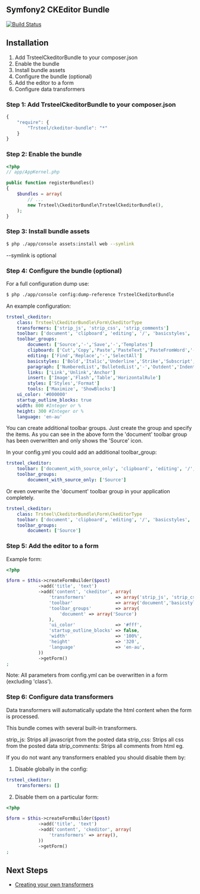 ## Symfony2 CKEditor Bundle

[![Build Status](https://secure.travis-ci.org/trsteel88/TrsteelCkeditorBundle.png?branch=master)](http://travis-ci.org/trsteel88/TrsteelCkeditorBundle)

## Installation

1. Add TrsteelCkeditorBundle to your composer.json
2. Enable the bundle
3. Install bundle assets
4. Configure the bundle (optional)
5. Add the editor to a form
6. Configure data transformers

### Step 1: Add TrsteelCkeditorBundle to your composer.json
```js
{
    "require": {
        "Trsteel/ckeditor-bundle": "*"
    }
}
```

### Step 2: Enable the bundle
``` php
<?php
// app/AppKernel.php

public function registerBundles()
{
    $bundles = array(
        // ...
        new Trsteel\CkeditorBundle\TrsteelCkeditorBundle(),
    );
}
```

### Step 3: Install bundle assets
```bash
$ php ./app/console assets:install web --symlink
```

--symlink is optional

### Step 4: Configure the bundle (optional)

For a full configuration dump use:
```bash
$ php ./app/console config:dump-reference TrsteelCkeditorBundle
```

An example configuration:

```yaml
trsteel_ckeditor:
    class: Trsteel\CkeditorBundle\Form\CkeditorType
    transformers: ['strip_js', 'strip_css', 'strip_comments']
    toolbar: ['document', 'clipboard', 'editing', '/', 'basicstyles', 'paragraph', 'links', '/', 'insert', 'styles', 'tools']
    toolbar_groups:
        document: ['Source','-','Save','-','Templates']
        clipboard: ['Cut','Copy','Paste','PasteText','PasteFromWord','-','Undo','Redo']
        editing: ['Find','Replace','-','SelectAll']
        basicstyles: ['Bold','Italic','Underline','Strike','Subscript','Superscript','-','RemoveFormat']
        paragraph: ['NumberedList','BulletedList','-','Outdent','Indent','-','JustifyLeft', 'JustifyCenter','JustifyRight','JustifyBlock']
        links: ['Link','Unlink','Anchor']
        insert: ['Image','Flash','Table','HorizontalRule']
        styles: ['Styles','Format']
        tools: ['Maximize', 'ShowBlocks']
    ui_color: '#000000'
    startup_outline_blocks: true
    width: 800 #Integer or %
    height: 300 #Integer or %
    language: 'en-au'

```

You can create additional toolbar groups. Just create the group and specify the items. As you can see in the above form the 'document' toolbar group has been overwritten and only shows the 'Source' icon.

In your config.yml you could add an additional toolbar_group:

```yaml
trsteel_ckeditor:
    toolbar: ['document_with_source_only', 'clipboard', 'editing', '/', 'basicstyles', 'paragraph', 'links']
    toolbar_groups:
        document_with_source_only: ['Source']
```

Or even overwrite the 'document' toolbar group in your application completely.

```yaml
trsteel_ckeditor:
    class: Trsteel\CkeditorBundle\Form\CkeditorType
    toolbar: ['document', 'clipboard', 'editing', '/', 'basicstyles', 'paragraph', 'links', '/', 'insert', 'styles', 'tools']
    toolbar_groups:
        document: ['Source']
```

### Step 5: Add the editor to a form

Example form:

```php
<?php

$form = $this->createFormBuilder($post)
            ->add('title', 'text')
            ->add('content', 'ckeditor', array(
                'transformers'           => array('strip_js', 'strip_css', 'strip_comments'),
                'toolbar'                => array('document','basicstyles'),
                'toolbar_groups'         => array(
                    'document' => array('Source')
                ),
                'ui_color'               => '#fff',
                'startup_outline_blocks' => false,
                'width'                  => '100%',
                'height'                 => '320',
                'language'               => 'en-au',
            ))
            ->getForm()
;
```

Note: All parameters from config.yml can be overwritten in a form (excluding 'class').

### Step 6: Configure data transformers

Data transformers will automatically update the html content when the form is processed.

This bundle comes with several built-in transformers.

strip_js: Strips all javascript from the posted data
strip_css: Strips all css from the posted data
strip_comments: Strips all comments from html eg. <!-- This is a comment -->

If you do not want any transformers enabled you should disable them by:

1. Disable globally in the config:

```yaml
trsteel_ckeditor:
    transformers: []
```

2. Disable them on a particular form:

```php
<?php

$form = $this->createFormBuilder($post)
            ->add('title', 'text')
            ->add('content', 'ckeditor', array(
                'transformers' => array(),
            ))
            ->getForm()
;
```

## Next Steps

- [Creating your own transformers](Resources/doc/transformers.md)
